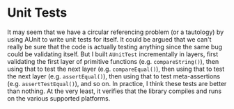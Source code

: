 # Unit Tests

It may seem that we have a circular referencing problem (or a tautology) by
using AUnit to write unit tests for itself. It could be argued that we can't
really be sure that the code is actually testing anything since the same bug
could be validating itself. But I built `AUnitTest` incrementally in layers,
first validating the first layer of primitive functions (e.g.
`compareString()`), then using that to test the next layer (e.g.
`compareEqual()`), then using that to test the next layer (e.g.
`assertEqual()`), then using that to test meta-assertions (e.g.
`assertTestEqual()`), and so on. In practice, I think these tests are better
than nothing. At the very least, it verifies that the library compiles and runs
on the various supported platforms.
